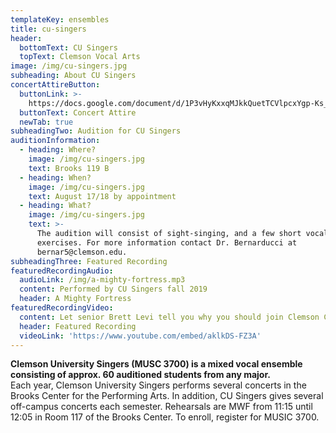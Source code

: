 ```yaml
---
templateKey: ensembles
title: cu-singers
header:
  bottomText: CU Singers
  topText: Clemson Vocal Arts
image: /img/cu-singers.jpg
subheading: About CU Singers
concertAttireButton:
  buttonLink: >-
    https://docs.google.com/document/d/1P3vHyKxxqMJkkQuetTCVlpcxYgp-Ks_etet6Tp9alBU/edit?usp=sharing
  buttonText: Concert Attire
  newTab: true
subheadingTwo: Audition for CU Singers
auditionInformation:
  - heading: Where?
    image: /img/cu-singers.jpg
    text: Brooks 119 B
  - heading: When?
    image: /img/cu-singers.jpg
    text: August 17/18 by appointment
  - heading: What?
    image: /img/cu-singers.jpg
    text: >-
      The audition will consist of sight-singing, and a few short vocal
      exercises. For more information contact Dr. Bernarducci at
      bernar5@clemson.edu.
subheadingThree: Featured Recording
featuredRecordingAudio:
  audioLink: /img/a-mighty-fortress.mp3
  content: Performed by CU Singers fall 2019
  header: A Mighty Fortress
featuredRecordingVideo:
  content: Let senior Brett Levi tell you why you should join Clemson Choirs
  header: Featured Recording
  videoLink: 'https://www.youtube.com/embed/aklkDS-FZ3A'
---
```

**Clemson University Singers (MUSC 3700) is a mixed vocal ensemble consisting of approx. 60 auditioned students from any major.**\
Each year, Clemson University Singers performs several concerts in the Brooks Center for the Performing Arts. In addition, CU Singers gives several off-campus concerts each semester. Rehearsals are MWF from 11:15 until 12:05 in Room 117 of the Brooks Center. To enroll, register for MUSIC 3700.
